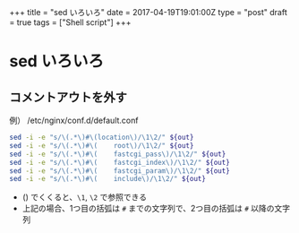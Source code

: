+++
title = "sed いろいろ"
date = 2017-04-19T19:01:00Z
type = "post"
draft = true
tags = ["Shell script"]
+++

# sed いろいろ

## コメントアウトを外す

例） /etc/nginx/conf.d/default.conf

```bash
sed -i -e "s/\(.*\)#\(location\)/\1\2/" ${out}
sed -i -e "s/\(.*\)#\(    root\)/\1\2/" ${out}
sed -i -e "s/\(.*\)#\(    fastcgi_pass\)/\1\2/" ${out}
sed -i -e "s/\(.*\)#\(    fastcgi_index\)/\1\2/" ${out}
sed -i -e "s/\(.*\)#\(    fastcgi_param\)/\1\2/" ${out}
sed -i -e "s/\(.*\)#\(    include\)/\1\2/" ${out}
```

* () でくくると、``\1``, ``\2`` で参照できる
* 上記の場合、1つ目の括弧は ``#`` までの文字列で、2つ目の括弧は ``#`` 以降の文字列 
